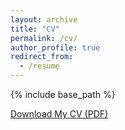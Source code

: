 ```yaml
---
layout: archive
title: "CV"
permalink: /cv/
author_profile: true
redirect_from:
  - /resume
---
```


{% include base_path %}

[Download My CV (PDF)](/files/Resume_PhD_Ganyu.pdf)


<object data="https://ganyuwang.github.io/files/Resume_PhD_Ganyu.pdf" type="application/pdf" width="100%" height="100%">
</object>

